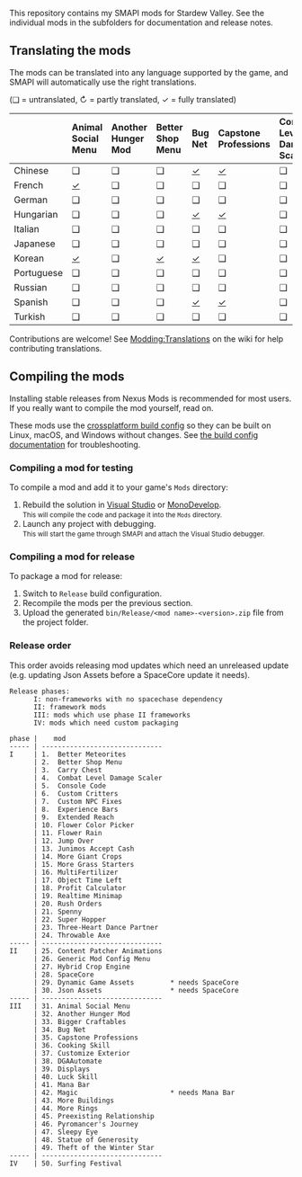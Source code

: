 ﻿This repository contains my SMAPI mods for Stardew Valley. See the individual mods in the
subfolders for documentation and release notes.

## Translating the mods
The mods can be translated into any language supported by the game, and SMAPI will automatically
use the right translations.

(❑ = untranslated, ↻ = partly translated, ✓ = fully translated)

&nbsp;     | Animal Social Menu                 | Another Hunger Mod | Better Shop Menu                 | Bug Net                  | Capstone Professions                  | Combat Level Damage Scaler | Cooking Skill                  | Displays                   | Dynamic Game Assets | Experience Bars                  | Extended Reach | Flower Rain | Generic Mod Config Menu                | Hybrid Crop Engine                 | Jump Over                  | Junimos Accept Cash                 | Luck Skill                  | Magic                   | More Buildings                  | More Rings                  | Object Time Left | Preexisting Relationships                 | Realtime Minimap | Rush Orders                  | Sleepy Eye | SpaceCore                   | Statue of Generosity                 | Surfing Festival | Theft of the Winter Star
---------- | :--------------------------------- | :----------------- | :------------------------------- | :----------------------- | :------------------------------------ | :------------------------- | :----------------------------- | :------------------------- | :------------------ | :------------------------------- | :------------- | :---------- | :------------------------------------- | :--------------------------------- | :------------------------- | :---------------------------------- | :-------------------------- | :---------------------- | :------------------------------ | :-------------------------- | :----------------| :---------------------------------------- | :--------------- | :--------------------------- | :--------- | :-------------------------- | :----------------------------------- | :--------------- | :-----------------------
Chinese    | ❑                                  | ❑                  | ❑                                | [✓](BugNet/i18n/zh.json) | [✓](CapstoneProfessions/i18n/zh.json) | ❑                          | ❑                              | [✓](Displays/i18n/zh.json) | ❑                   | ❑                                | ❑              | ❑           | ❑                                      | ❑                                  | ❑                          | ❑                                   | ❑                           | [↻](Magic/i18n/zh.json) | ❑                               | [↻](MoreRings/i18n/zh.json) | ❑                | [✓](PreexistingRelationship/i18n/zh.json) | ❑                | ❑                            | ❑          | ❑                           | ❑                                    | ↻                | ❑
French     | [✓](AnimalSocialMenu/i18n/fr.json) | ❑                  | ❑                                | ❑                        | ❑                                     | ❑                          | [✓](CookingSkill/i18n/fr.json) | [✓](Displays/i18n/fr.json) | ❑                   | ❑                                | ❑              | ❑           | ❑                                      | ❑                                  | [✓](JumpOver/i18n/fr.json) | [✓](JunimosAcceptCash/i18n/fr.json) | [✓](LuckSkill/i18n/fr.json) | ❑                       | ❑                               | ❑                           | ❑                | ❑                                         | ❑                | ❑                            | ❑          | ❑                           | [✓](StatueOfGenerosity/i18n/fr.json) | ❑                | ❑
German     | ❑                                  | ❑                  | ❑                                | ❑                        | ❑                                     | ❑                          | ❑                              | [✓](Displays/i18n/de.json) | ❑                   | ❑                                | ❑              | ❑           | ❑                                      | ❑                                  | ❑                          | ❑                                   | ❑                           | ❑                       | ❑                               | ❑                           | ❑                | ❑                                         | ❑                | ❑                            | ❑          | ❑                           | ❑                                    | ❑                | ❑
Hungarian  | ❑                                  | ❑                  | ❑                                | [✓](BugNet/i18n/hu.json) | [✓](CapstoneProfessions/i18n/hu.json) | ❑                          | ❑                              | ❑                          | ❑                   | ❑                                | ❑              | ❑           | ❑                                      | [↻](HybridCropEngine/i18n/hu.json) | ❑                          | ❑                                   | ❑                           | ❑                       | ❑                               | [↻](MoreRings/i18n/hu.json) | ❑                | ❑                                         | ❑                | ❑                            | ❑          | ❑                           | ❑                                    | ↻                | ❑
Italian    | ❑                                  | ❑                  | ❑                                | ❑                        | ❑                                     | ❑                          | ❑                              | ❑                          | ❑                   | ❑                                | ❑              | ❑           | ❑                                      | ❑                                  | ❑                          | ❑                                   | ❑                           | ❑                       | ❑                               | ❑                           | ❑                | ❑                                         | ❑                | ❑                            | ❑          | ❑                           | ❑                                    | ❑                | ❑
Japanese   | ❑                                  | ❑                  | ❑                                | ❑                        | ❑                                     | ❑                          | ❑                              | ❑                          | ❑                   | ❑                                | ❑              | ❑           | ❑                                      | ❑                                  | ❑                          | ❑                                   | ❑                           | ❑                       | ❑                               | ❑                           | ❑                | ❑                                         | ❑                | ❑                            | ❑          | ❑                           | ❑                                    | ❑                | ❑
Korean     | [✓](AnimalSocialMenu/i18n/ko.json) | ❑                  | [✓](BetterShopMenu/i18n/ko.json) | [✓](BugNet/i18n/ko.json) | ❑                                     | ❑                          | ❑                              | ❑                          | ❑                   | [✓](ExperienceBars/i18n/ko.json) | ❑              | ❑           | [✓](GenericModConfigMenu/i18n/ko.json) | ❑                                  | ❑                          | ❑                                   | ❑                           | [✓](Magic/i18n/ko.json) | [✓](MoreBuildings/i18n/ko.json) | [↻](MoreRings/i18n/ko.json) | ❑                | ❑                                         | ❑                | [↻](RushOrders/i18n/ko.json) | ❑          | [✓](SpaceCore/i18n/ko.json) | ❑                                    | ✓                | ❑
Portuguese | ❑                                  | ❑                  | ❑                                | ❑                        | ❑                                     | ❑                          | ❑                              | ❑                          | ❑                   | ❑                                | ❑              | ❑           | ❑                                      | ❑                                  | ❑                          | ❑                                   | ❑                           | [↻](Magic/i18n/pt.json) | ❑                               | ❑                           | ❑                | ❑                                         | ❑                | ❑                            | ❑          | ❑                           | ❑                                    | ↻                | ❑
Russian    | ❑                                  | ❑                  | ❑                                | ❑                        | ❑                                     | ❑                          | ❑                              | ❑                          | ❑                   | ❑                                | ❑              | ❑           | ❑                                      | ❑                                  | ❑                          | ❑                                   | ❑                           | ❑                       | ❑                               | ❑                           | ❑                | ❑                                         | ❑                | ❑                            | ❑          | ❑                           | ❑                                    | ↻                | ❑
Spanish    | ❑                                  | ❑                  | ❑                                | [✓](BugNet/i18n/es.json) | [✓](CapstoneProfessions/i18n/es.json) | ❑                          | [✓](CookingSkill/i18n/es.json) | [✓](Displays/i18n/es.json) | ❑                   | ❑                                | ❑              | ❑           | [✓](GenericModConfigMenu/i18n/es.json) | ❑                                  | ❑                          | ❑                                   | [✓](LuckSkill/i18n/es.json) | [↻](Magic/i18n/es.json) | ❑                               | [↻](MoreRings/i18n/es.json) | ❑                | [✓](PreexistingRelationship/i18n/es.json) | ❑                | ❑                            | ❑          | ❑                           | ❑                                    | ↻                | ❑
Turkish    | ❑                                  | ❑                  | ❑                                | ❑                        | ❑                                     | ❑                          | ❑                              | ❑                          | ❑                   | ❑                                | ❑              | ❑           | ❑                                      | ❑                                  | ❑                          | ❑                                   | ❑                           | ❑                       | ❑                               | ❑                           | ❑                | ❑                                         | ❑                | ❑                            | ❑          | ❑                           | ❑                                    | ❑                | ❑

Contributions are welcome! See [Modding:Translations](https://stardewvalleywiki.com/Modding:Translations)
on the wiki for help contributing translations.

## Compiling the mods
Installing stable releases from Nexus Mods is recommended for most users. If you really want to
compile the mod yourself, read on.

These mods use the [crossplatform build config](https://www.nuget.org/packages/Pathoschild.Stardew.ModBuildConfig)
so they can be built on Linux, macOS, and Windows without changes. See [the build config documentation](https://www.nuget.org/packages/Pathoschild.Stardew.ModBuildConfig)
for troubleshooting.

### Compiling a mod for testing
To compile a mod and add it to your game's `Mods` directory:

1. Rebuild the solution in [Visual Studio](https://www.visualstudio.com/vs/community/) or [MonoDevelop](http://www.monodevelop.com/).  
   <small>This will compile the code and package it into the `Mods` directory.</small>
2. Launch any project with debugging.  
   <small>This will start the game through SMAPI and attach the Visual Studio debugger.</small>

### Compiling a mod for release
To package a mod for release:

1. Switch to `Release` build configuration.
2. Recompile the mods per the previous section.
3. Upload the generated `bin/Release/<mod name>-<version>.zip` file from the project folder.

### Release order
This order avoids releasing mod updates which need an unreleased update (e.g. updating Json Assets
before a SpaceCore update it needs).

```
Release phases:
      I: non-frameworks with no spacechase dependency
      II: framework mods
      III: mods which use phase II frameworks
      IV: mods which need custom packaging

phase |    mod
----- | ------------------------------
I     | 1.  Better Meteorites
      | 2.  Better Shop Menu
      | 3.  Carry Chest
      | 4.  Combat Level Damage Scaler
      | 5.  Console Code
      | 6.  Custom Critters
      | 7.  Custom NPC Fixes
      | 8.  Experience Bars
      | 9.  Extended Reach
      | 10. Flower Color Picker
      | 11. Flower Rain
      | 12. Jump Over
      | 13. Junimos Accept Cash
      | 14. More Giant Crops
      | 15. More Grass Starters
      | 16. MultiFertilizer
      | 17. Object Time Left
      | 18. Profit Calculator
      | 19. Realtime Minimap
      | 20. Rush Orders
      | 21. Spenny
      | 22. Super Hopper
      | 23. Three-Heart Dance Partner
      | 24. Throwable Axe
----- | ------------------------------
II    | 25. Content Patcher Animations
      | 26. Generic Mod Config Menu
      | 27. Hybrid Crop Engine
      | 28. SpaceCore
      | 29. Dynamic Game Assets         * needs SpaceCore
      | 30. Json Assets                 * needs SpaceCore
----- | ------------------------------
III   | 31. Animal Social Menu
      | 32. Another Hunger Mod
      | 33. Bigger Craftables
      | 34. Bug Net
      | 35. Capstone Professions
      | 36. Cooking Skill
      | 37. Customize Exterior
      | 38. DGAAutomate
      | 39. Displays
      | 40. Luck Skill
      | 41. Mana Bar
      | 42. Magic                       * needs Mana Bar
      | 43. More Buildings
      | 44. More Rings
      | 45. Preexisting Relationship
      | 46. Pyromancer's Journey
      | 47. Sleepy Eye
      | 48. Statue of Generosity
      | 49. Theft of the Winter Star
----- | ------------------------------
IV    | 50. Surfing Festival
```
